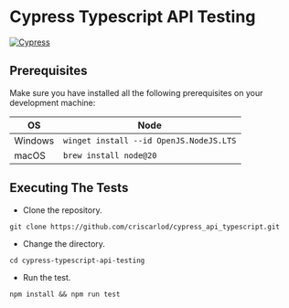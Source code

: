 # Cypress Typescript API Testing

[![Cypress](https://img.shields.io/npm/v/cypress?color=33ff99&label=cypress&logo=cypress&logoColor=33ff99&style=for-the-badge)](https://www.cypress.io)

## Prerequisites

Make sure you have installed all the following prerequisites on your development machine:

| OS      | Node                                    |
| ------- | --------------------------------------- |
| Windows | `winget install --id OpenJS.NodeJS.LTS` |
| macOS   | `brew install node@20`                  |

## Executing The Tests

- Clone the repository.

```shell
git clone https://github.com/criscarlod/cypress_api_typescript.git
```

- Change the directory.

```shell
cd cypress-typescript-api-testing
```

- Run the test.

```shell
npm install && npm run test
```
